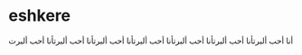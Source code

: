 # eshkere
أنا أحب ألبرتأنا أحب ألبرتأنا أحب ألبرتأنا أحب ألبرتأنا أحب ألبرتأنا أحب ألبرتأنا أحب ألبرت
